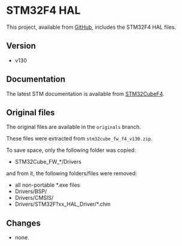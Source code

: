 # STM32F4 HAL

This project, available from [GitHub](https://github.com/xpacks/stm32f4-hal),
includes the STM32F4 HAL files.

## Version

* v130

## Documentation

The latest STM documentation is available from
[STM32CubeF4](http://www.st.com/web/catalog/tools/FM147/CL1794/SC961/SS1743/LN1897/PF259243).

## Original files

The original files are available in the `originals` branch.

These files were extracted from `stm32cube_fw_f4_v130.zip`.

To save space, only the following folder was copied:

* STM32Cube\_FW\_*/Drivers

and from it, the following folders/files were removed:

* all non-portable *.exe files
* Drivers/BSP/
* Drivers/CMSIS/
* Drivers/STM32F?xx\_HAL\_Driver/*.chm

## Changes

* none.

